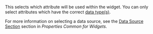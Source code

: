
This selects which attribute will be used within the widget. You can only select attributes which have the correct [data type(s)](data-types).

For more information on selecting a data source, see the [Data Source Section](common-widget-properties#data-source) section in *Properties Common for Widgets*. 
